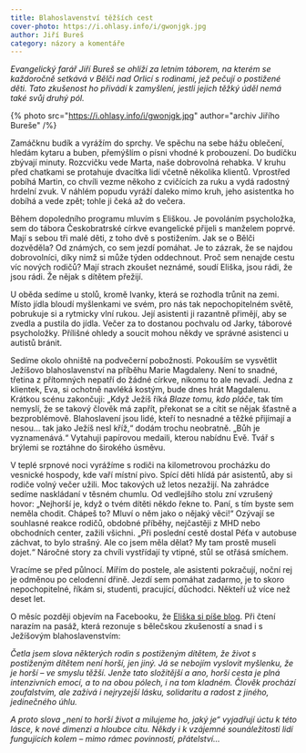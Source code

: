 ```yaml
---
title: Blahoslavenství těžších cest
cover-photo: https://i.ohlasy.info/i/gwonjgk.jpg
author: Jiří Bureš
category: názory a komentáře
---
```


*Evangelický farář Jiří Bureš se ohlíží za letním táborem, na kterém se každoročně setkává v Bělči nad Orlicí s rodinami, jež pečují o postižené děti. Tato zkušenost ho přivádí k zamyšlení, jestli jejich těžký úděl nemá také svůj druhý pól.*

{% photo src="https://i.ohlasy.info/i/gwonjgk.jpg" author="archiv Jiřího Bureše" /%}

Zamáčknu budík a vyrážím do sprchy. Ve spěchu na sebe hážu oblečení, hledám kytaru a buben, přemýšlím o písni vhodné k probouzení. Do budíčku zbývají minuty. Rozcvičku vede Marta, naše dobrovolná rehabka. V kruhu před chatkami se protahuje dvacítka lidí včetně několika klientů. Vprostřed pobíhá Martin, co chvíli vezme někoho z cvičících za ruku a vydá radostný hrdelní zvuk. V náhlém popudu vyráží daleko mimo kruh, jeho asistentka ho dobíhá a vede zpět; tohle ji čeká až do večera.

Během dopoledního programu mluvím s Eliškou. Je povoláním psycholožka, sem do tábora Českobratrské církve evangelické přijeli s manželem poprvé. Mají s sebou tři malé děti, z toho dvě s postižením. Jak se o Bělči dozvěděla? Od známých, co sem jezdí pomáhat. Je to zázrak, že se najdou dobrovolníci, díky nimž si může týden oddechnout. Proč sem nenajde cestu víc nových rodičů? Mají strach zkoušet neznámé, soudí Eliška, jsou rádi, že jsou rádi. Že nějak s dítětem přežijí.

U oběda sedíme u stolů, kromě Ivanky, která se rozhodla trůnit na zemi. Místo jídla bloudí myšlenkami ve svém, pro nás tak nepochopitelném světě, pobrukuje si a rytmicky vlní rukou. Její asistenti ji razantně přimějí, aby se zvedla a pustila do jídla. Večer za to dostanou pochvalu od Jarky, táborové psycholožky. Přílišné ohledy a soucit mohou někdy ve správné asistenci u autistů bránit.

Sedíme okolo ohniště na podvečerní pobožnosti. Pokouším se vysvětlit Ježíšovo blahoslavenství na příběhu Marie Magdaleny. Není to snadné, třetina z přítomných nepatří do žádné církve, nikomu to ale nevadí. Jedna z klientek, Eva, si ochotně navléká kostým, bude dnes hrát Magdalenu. Krátkou scénu zakončuji: „Když Ježíš říká *Blaze tomu, kdo pláče*, tak tím nemyslí, že se takový člověk má zapřít, překonat se a cítit se nějak šťastně a bezproblémově. Blahoslavení jsou lidé, kteří to nesnadné a těžké přijímají a nesou… tak jako Ježíš nesl kříž,“ dodám trochu neobratně. „Bůh je vyznamenává.“ Vytahuji papírovou medaili, kterou nabídnu Evě. Tvář s brýlemi se roztáhne do širokého úsměvu.

V teplé srpnové noci vyrážíme s rodiči na kilometrovou procházku do vesnické hospody, kde vaří místní pivo. Spící děti hlídá pár asistentů, aby si rodiče volný večer užili. Moc takových už letos nezažijí. Na zahrádce sedíme naskládaní v těsném chumlu. Od vedlejšího stolu zní vzrušený hovor: „Nejhorší je, když o tvém dítěti někdo řekne to. Paní, s tím byste sem neměla chodit. Chápeš to? Mluví o něm jako o nějaký věci!“ Ozývají se souhlasné reakce rodičů, obdobné příběhy, nejčastěji z MHD nebo obchodních center, zažili všichni. „Při poslední cestě dostal Péťa v autobuse záchvat, to bylo strašný. Ale co jsem měla dělat? My tam prostě museli dojet.“ Náročné story za chvíli vystřídají ty vtipné, stůl se otřásá smíchem.

Vracíme se před půlnocí. Mířím do postele, ale asistenti pokračují, noční rej je odměnou po celodenní dřině. Jezdí sem pomáhat zadarmo, je to skoro nepochopitelné, říkám si, studenti, pracující, důchodci. Někteří už více než deset let.

O měsíc později objevím na Facebooku, že [Eliška si píše blog](http://psychologbohnice.blog.cz/). Při čtení narazím na pasáž, která rezonuje s bělečskou zkušeností a snad i s Ježíšovým blahoslavenstvím: 

*Četla jsem slova některých rodin s postiženým dítětem, že život s postiženým dítětem není horší, jen jiný. Já se nebojím vyslovit myšlenku, že je horší – ve smyslu těžší. Jenže tato složitější a ano, horší cesta je plná intenzivních emocí, a to na obou pólech, i na tom kladném. Člověk prochází zoufalstvím, ale zažívá i nejryzejší lásku, solidaritu a radost z jiného, jedinečného úhlu.*

*A proto slova „není to horší život a milujeme ho, jaký je“ vyjadřují úctu k této lásce, k nové dimenzi a hloubce citu. Někdy i k vzájemné sounáležitosti lidí fungujících kolem – mimo rámec povinností, přátelství…*
